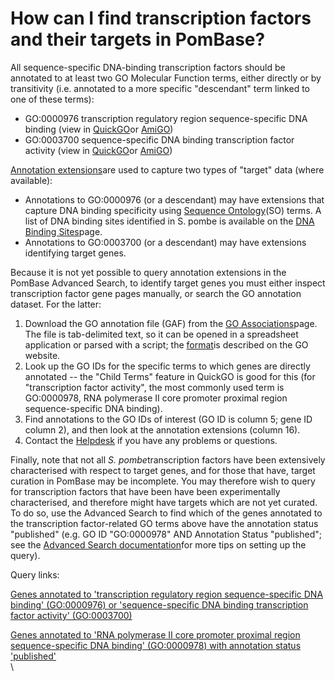 # How can I find transcription factors and their targets in PomBase?
<!-- pombase_categories: Querying/Searching -->

All sequence-specific DNA-binding transcription factors should be
annotated to at least two GO Molecular Function terms, either directly
or by transitivity (i.e. annotated to a more specific "descendant" term
linked to one of these terms):

-   GO:0000976 transcription regulatory region sequence-specific DNA
    binding (view in
    [QuickGO](http://www.ebi.ac.uk/QuickGO/GTerm?id=GO:0000976)or
    [AmiGO](http://amigo.geneontology.org/amigo/term/GO:0000976))
-   GO:0003700 sequence-specific DNA binding transcription factor
    activity (view in
    [QuickGO](http://www.ebi.ac.uk/QuickGO/GTerm?id=GO:0003700)or
    [AmiGO](http://amigo.geneontology.org/amigo/term/GO:0003700))

[Annotation extensions](/faq/what-annotation-extension)are used to
capture two types of "target" data (where available):

-   Annotations to GO:0000976 (or a descendant) may have extensions that
    capture DNA binding specificity using [Sequence     Ontology](http://sequenceontology.org)(SO) terms. A list of DNA
    binding sites identified in S. pombe is available on the [DNA     Binding Sites](/browse-curation/dna-binding-sites)page.
-   Annotations to GO:0003700 (or a descendant) may have extensions
    identifying target genes.

Because it is not yet possible to query annotation extensions in the
PomBase Advanced Search, to identify target genes you must either
inspect transcription factor gene pages manually, or search the GO
annotation dataset. For the latter:

1.  Download the GO annotation file (GAF) from the [GO     Associations](/downloads/go-associations)page. The file is
    tab-delimited text, so it can be opened in a spreadsheet application
    or parsed with a script; the
    [format](http://geneontology.org/page/go-annotation-file-gaf-format-20)is
    described on the GO website.
2.  Look up the GO IDs for the specific terms to which genes are
    directly annotated -- the "Child Terms" feature in QuickGO is good
    for this (for "transcription factor activity", the most commonly
    used term is GO:0000978, RNA polymerase II core promoter proximal
    region sequence-specific DNA binding).
3.  Find annotations to the GO IDs of interest (GO ID is column 5; gene
    ID column 2), and then look at the annotation extensions (column
    16).
4.  Contact the [Helpdesk](mailto:helpdesk@pombase.org) if you have any
    problems or questions.

Finally, note that not all *S. pombe*transcription factors have been
extensively characterised with respect to target genes, and for those
that have, target curation in PomBase may be incomplete. You may
therefore wish to query for transcription factors that have been have
been experimentally characterised, and therefore might have targets
which are not yet curated. To do so, use the Advanced Search to find
which of the genes annotated to the transcription factor-related GO
terms above have the annotation status "published" (e.g. GO ID
"GO:0000978" AND Annotation Status "published"; see the [Advanced Search documentation](/documentation/advanced-search-documentation)for more
tips on setting up the query).

Query links:

[Genes annotated to 'transcription regulatory region sequence-specific DNA binding' (GO:0000976) or 'sequence-specific DNA binding transcription factor activity' (GO:0003700)](/spombe/query/builder?filter=37&value=%5B%7B%22operator%22:%22OR%22,%22param%22:%7B%22set_1%22:%7B%22param%22:%7B%22filter_1%22:%7B%22filter%22:%221%22,%22query%22:%22GO:0000976%22%7D%7D,%22filter_count%22:%221%22%7D,%22set_2%22:%7B%22param%22:%7B%22filter_1%22:%7B%22filter%22:%221%22,%22query%22:%22GO:0003700%22%7D%7D,%22filter_count%22:%221%22%7D%7D%7D%5D)

[Genes annotated to 'RNA polymerase II core promoter proximal region sequence-specific DNA binding' (GO:0000978) with annotation status 'published'](/spombe/query/builder?filter=37&value=%5B%7B%22param%22:%7B%22filter_1%22:%7B%22filter%22:%221%22,%22query%22:%22GO:0000978%22%7D,%22filter_2%22:%7B%22operator%22:%22AND%22,%22filter%22:%2211%22,%22query%22:%22PBO:0000001%22%7D%7D,%22filter_count%22:%222%22%7D%5D)\
\


